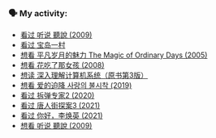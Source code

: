 ### 🗣 My activity:

<!-- DOUBAN-ACTIVITIES:START -->
- [看过 听说 聽說‎ (2009)](https://www.douban.com/people/153932994/status/3425741989/)
- [看过 宝岛一村](https://www.douban.com/people/153932994/status/3404215160/)
- [想看 平凡岁月的魅力 The Magic of Ordinary Days‎ (2005)](https://www.douban.com/people/153932994/status/3395508497/)
- [想看 花吃了那女孩‎ (2008)](https://www.douban.com/people/153932994/status/3357840857/)
- [想读 深入理解计算机系统（原书第3版）](https://www.douban.com/people/153932994/status/3329553079/)
- [想看 爱的迫降 사랑의 불시착‎ (2019)](https://www.douban.com/people/153932994/status/3323637455/)
- [看过 拆弹专家2‎ (2020)](https://www.douban.com/people/153932994/status/3315516098/)
- [看过 唐人街探案3‎ (2021)](https://www.douban.com/people/153932994/status/3315515657/)
- [看过 你好，李焕英‎ (2021)](https://www.douban.com/people/153932994/status/3315515384/)
- [想看 听说 聽說‎ (2009)](https://www.douban.com/people/153932994/status/3314899577/)
<!-- DOUBAN-ACTIVITIES:END -->
